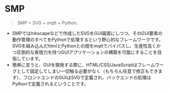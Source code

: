 # SMP

> SMP = SVG + mqtt + Python.

- SMPではInkscapeなどで作成したSVGをGUI画面にしつつ、そのGUI要素の動作管理のすべてをPythonで処理するという野心的なフレームワークです。SVGを組み込んだhtmlとPythonとの間をmqttでバイパスし、生産性高くかつ圧倒的な表現力を持つGUIアプリケーションの構築を可能にすることを目指しています。
- 簡単に言うと、GUIを開発する際に、HTML/CSS/JavaScriptはフレームワークとして固定してしまい一切触る必要がなく（もちろん任意で修正もできます）、フロントエンドのGUIはSVGで定義され、バックエンドの処理はPythonで定義されるということです。
